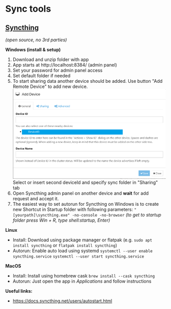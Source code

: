 # Sync tools
## [Syncthing](https://syncthing.net/)
*(open source, no 3rd parties)*

**Windows (install & setup)**
1.  Download and unzip folder with app
2.  App starts at http://localhost:8384/ (admin panel)
3.  Set your password for admin panel access
4.  Set default folder if needed
5.  To start sharing data another device should be added. Use button "Add Remote Device" to add new device.
	![sync_add_device.png](_resources/sync_add_device.png)
	Select or insert second deviceId and specify sync folder in "Sharing" tab
6.  Open Syncthing admin panel on another device and **wait** for add request and accept it.
7.  The easiest way to set autorun for Syncthing on Windows is to create new Shortcut in Startup folder with following parameters:
    `"[yourpath]\syncthing.exe" -no-console -no-browser`
    *(to get to startup folder press Win + R, type shell:startup, Enter)*

**Linux**
- Install:  Download using package manager or flatpak
(e.g. `sudo apt install syncthing` or `flatpak install syncthing`)
- Autorun: Enable auto load using systemd
`systemctl --user enable syncthing.service`
`systemctl --user start syncthing.service`

**MacOS**
- Install: Install using homebrew cask
    `brew install --cask syncthing`
- Autorun: Just open the app in *Applications* and follow instructions

**Useful links:**
- https://docs.syncthing.net/users/autostart.html